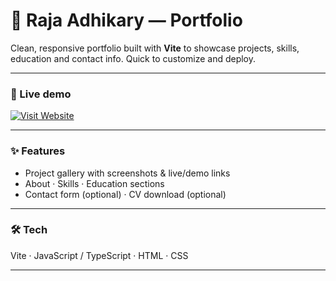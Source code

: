 # 🚀 Raja Adhikary — Portfolio

Clean, responsive portfolio built with **Vite** to showcase projects, skills, education and contact info. Quick to customize and deploy.

---

### 🔗 Live demo
[![Visit Website](https://img.shields.io/badge/Visit%20Website-000?style=for-the-badge&logo=vercel&logoColor=white)](https://portfolio-raja-adhikary.vercel.app/)  

---

### ✨ Features
- Project gallery with screenshots & live/demo links  
- About · Skills · Education sections  
- Contact form (optional) · CV download (optional)

---

### 🛠 Tech
Vite · JavaScript / TypeScript · HTML · CSS

---


